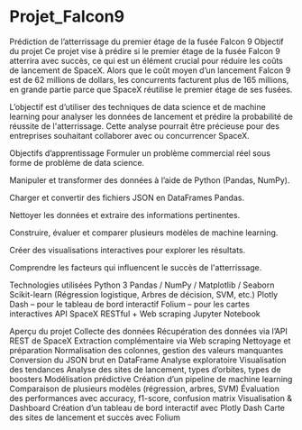 # Projet_Falcon9
Prédiction de l’atterrissage du premier étage de la fusée Falcon 9
Objectif du projet
Ce projet vise à prédire si le premier étage de la fusée Falcon 9 atterrira avec succès, ce qui est un élément crucial pour réduire les coûts de lancement de SpaceX. Alors que le coût moyen d’un lancement Falcon 9 est de 62 millions de dollars, les concurrents facturent plus de 165 millions, en grande partie parce que SpaceX réutilise le premier étage de ses fusées.

L’objectif est d’utiliser des techniques de data science et de machine learning pour analyser les données de lancement et prédire la probabilité de réussite de l'atterrissage. Cette analyse pourrait être précieuse pour des entreprises souhaitant collaborer avec ou concurrencer SpaceX.

Objectifs d’apprentissage
Formuler un problème commercial réel sous forme de problème de data science.

Manipuler et transformer des données à l’aide de Python (Pandas, NumPy).

Charger et convertir des fichiers JSON en DataFrames Pandas.

Nettoyer les données et extraire des informations pertinentes.

Construire, évaluer et comparer plusieurs modèles de machine learning.

Créer des visualisations interactives pour explorer les résultats.

Comprendre les facteurs qui influencent le succès de l'atterrissage.

Technologies utilisées
Python 3
Pandas / NumPy / Matplotlib / Seaborn
Scikit-learn (Régression logistique, Arbres de décision, SVM, etc.)
Plotly Dash – pour le tableau de bord interactif
Folium – pour les cartes interactives
API SpaceX RESTful + Web scraping
Jupyter Notebook

Aperçu du projet
Collecte des données
Récupération des données via l’API REST de SpaceX
Extraction complémentaire via Web scraping
Nettoyage et préparation
Normalisation des colonnes, gestion des valeurs manquantes
Conversion du JSON brut en DataFrame
Analyse exploratoire
Visualisation des tendances
Analyse des sites de lancement, types d’orbites, types de boosters
Modélisation prédictive
Création d’un pipeline de machine learning
Comparaison de plusieurs modèles (régression, arbres, SVM)
Évaluation des performances avec accuracy, f1-score, confusion matrix
Visualisation & Dashboard
Création d’un tableau de bord interactif avec Plotly Dash
Carte des sites de lancement et succès avec Folium

